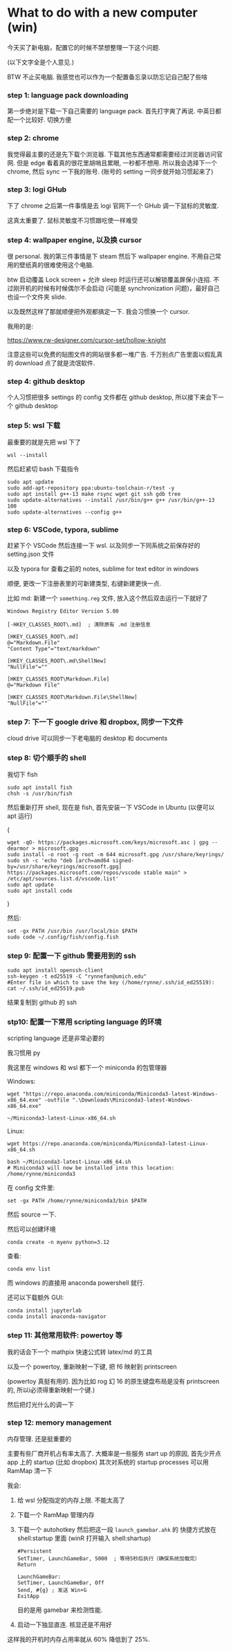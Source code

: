 # What to do with a new computer (win)

今天买了新电脑，配置它的时候不禁想整理一下这个问题. 

(以下文字全是个人意见.)

BTW 不止买电脑. 我感觉也可以作为一个配置备忘录以防忘记自己配了些啥

### step 1: language pack downloading

第一步绝对是下载一下自己需要的 language pack. 首先打字爽了再说. 中英日都配一个比较好. 切换方便



### step 2: chrome

我觉得最主要的还是先下载个浏览器. 下载其他东西通常都需要经过浏览器访问官网. 但是 edge 看着真的很花里胡哨且累眼, 一秒都不想用. 所以我会选择下一个 chrome, 然后 sync 一下我的账号. (账号的 setting 一同步就开始习惯起来了)



### step 3: logi GHub

下了 chrome 之后第一件事情是去 logi 官网下一个 GHub 调一下鼠标的灵敏度. 

这真太重要了. 鼠标灵敏度不习惯跟吃使一样难受





### step 4: wallpaper engine, 以及换 cursor

很 personal. 我的第三件事情是下 steam 然后下 wallpaper engine. 不用自己常用的壁纸真的很难使用这个电脑.

btw 启动覆盖 Lock screen + 允许 sleep 时运行还可以解锁覆盖屏保小连招. 不过刚开机的时候有时候偶尔不会启动 (可能是 synchronization 问题)，最好自己也设一个文件夹 slide.



以及既然这样了那就顺便把外观都搞定一下. 我会习惯换一个 cursor.

我用的是:

https://www.rw-designer.com/cursor-set/hollow-knight

注意这些可以免费的贴图文件的网站很多都一堆广告. 千万别点广告里面以假乱真的 download 点了就是流氓软件. 





### step 4: github desktop

个人习惯把很多 settings 的 config 文件都在 github desktop, 所以接下来会下一个 github desktop



### step 5: wsl 下载

最重要的就是先把 wsl 下了

```shell
wsl --install
```

然后赶紧切 bash 下载指令

```shell
sudo apt update
sudo add-apt-repository ppa:ubuntu-toolchain-r/test -y
sudo apt install g++-13 make rsync wget git ssh gdb tree
sudo update-alternatives --install /usr/bin/g++ g++ /usr/bin/g++-13 100
sudo update-alternatives --config g++
```



### step 6: VSCode, typora, sublime

赶紧下个 VSCode 然后连接一下 wsl. 以及同步一下同系统之前保存好的 setting.json 文件

以及 typora for 查看之前的 notes, sublime for text editor in windows



顺便, 更改一下注册表里的可新建类型, 右键新建更快一点.

比如 md: 新建一个 `something.reg` 文件, 放入这个然后双击运行一下就好了

```reg
Windows Registry Editor Version 5.00

[-HKEY_CLASSES_ROOT\.md]  ; 清除原有 .md 注册信息

[HKEY_CLASSES_ROOT\.md]
@="Markdown.File"
"Content Type"="text/markdown"

[HKEY_CLASSES_ROOT\.md\ShellNew]
"NullFile"=""

[HKEY_CLASSES_ROOT\Markdown.File]
@="Markdown File"

[HKEY_CLASSES_ROOT\Markdown.File\ShellNew]
"NullFile"=""

```









### step 7: 下一下 google drive 和 dropbox, 同步一下文件

cloud drive 可以同步一下老电脑的 desktop 和 documents



### step 8: 切个顺手的 shell

我切下 fish

```shell
sudo apt install fish
chsh -s /usr/bin/fish
```

然后重新打开 shell, 现在是 fish, 首先安装一下 VSCode in Ubuntu (以便可以 apt 运行)

(

```shell
wget -qO- https://packages.microsoft.com/keys/microsoft.asc | gpg --dearmor > microsoft.gpg
sudo install -o root -g root -m 644 microsoft.gpg /usr/share/keyrings/
sudo sh -c 'echo "deb [arch=amd64 signed-by=/usr/share/keyrings/microsoft.gpg] https://packages.microsoft.com/repos/vscode stable main" > /etc/apt/sources.list.d/vscode.list'
sudo apt update
sudo apt install code
```

)

然后:

```shell
set -gx PATH /usr/bin /usr/local/bin $PATH
sudo code ~/.config/fish/config.fish
```





### step 9: 配置一下 github 需要用到的 ssh

```shell
sudo apt install openssh-client
ssh-keygen -t ed25519 -C "rynnefan@umich.edu"
#Enter file in which to save the key (/home/rynne/.ssh/id_ed25519):
cat ~/.ssh/id_ed25519.pub
```

结果复制到 github 的 ssh



### stp10: 配置一下常用 scripting language 的环境

scripting language 还是非常必要的

我习惯用 py

我这里在 windows 和 wsl 都下一个 miniconda 的包管理器

Windows:

```shell
wget "https://repo.anaconda.com/miniconda/Miniconda3-latest-Windows-x86_64.exe" -outfile ".\Downloads\Miniconda3-latest-Windows-x86_64.exe"
```

```shell
~/Miniconda3-latest-Linux-x86_64.sh
```



Linux:

```shell
wget https://repo.anaconda.com/miniconda/Miniconda3-latest-Linux-x86_64.sh
```

```shell
bash ~/Miniconda3-latest-Linux-x86_64.sh
# Miniconda3 will now be installed into this location: /home/rynne/miniconda3
```

在 config 文件里:

```shell
set -gx PATH /home/rynne/miniconda3/bin $PATH
```

然后 source 一下. 

然后可以创建环境

```shell
conda create -n myenv python=3.12
```

查看:

```shell
conda env list
```



而 windows 的直接用 anaconda powershell 就行.



还可以下载额外 GUI:

```shell
conda install jupyterlab
conda install anaconda-navigator
```



 

### step 11: 其他常用软件: powertoy 等

我的话会下一个 mathpix 快速公式转 latex/md 的工具

以及一个 powertoy, 重新映射一下键, 把 f6 映射到 printscreen

(powertoy 真挺有用的. 因为比如 rog 幻 16 的原生键盘布局是没有 printscreen 的, 所以i必须得重新映射一个键.)

然后把灯光什么的调一下








### step 12: memory management

内存管理. 还是挺重要的

主要有些厂商开机占有率太高了. 大概率是一些服务 start up 的原因, 首先少开点 app 上的 startup (比如 dropbox) 其次对系统的 startup processes 可以用 RamMap 清一下

我会:

1. 给 wsl 分配指定的内存上限. 不能太高了

2. 下载一个 RamMap 管理内存

3. 下载一个 autohotkey 然后把这一段 `launch_gamebar.ahk` 的 快捷方式放在 shell:startup 里面 (winR 打开输入 shell:shartup)

   ```ahk
   #Persistent
   SetTimer, LaunchGameBar, 5000  ; 等待5秒后执行（确保系统加载完）
   Return
   
   LaunchGameBar:
   SetTimer, LaunchGameBar, Off
   Send, #{g} ; 发送 Win+G
   ExitApp
   
   ```

   目的是用 gamebar 来检测性能.

4. 启动一下独显直连. 核显还是不用好

这样我的开机时内存占用率就从 60% 降低到了 25%. 
